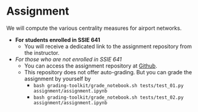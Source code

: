 # Assignment

We will compute the various centrality measures for airport networks.

- **For students enrolled in SSIE 641**
  - You will receive a dedicated link to the assignment repository from the instructor.
- *For those who are not enrolled in SSIE 641*
  - You can access the assignment repository at [Github](https://github.com/sk-classroom/adv-net-sci-centrality).
  - This repository does not offer auto-grading. But you can grade the assignment by yourself by
    - `bash grading-toolkit/grade_notebook.sh tests/test_01.py assignment/assignment.ipynb`
    - `bash grading-toolkit/grade_notebook.sh tests/test_02.py assignment/assignment.ipynb`


